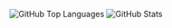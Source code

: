![GitHub Top Languages](https://github-readme-stats.vercel.app/api/top-langs/?username=touyu&theme=dracula)
![GitHub Stats](https://github-readme-stats.vercel.app/api?username=touyu&count_private=true&show_icons=true&theme=dracula&line_height=40)
